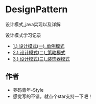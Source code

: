 # DesignPattern
设计模式_java实现以及详解

设计模式学习记录

   * [1.) 设计模式(一)_单例模式](/单例模式/设计模式(一)_单例模式.md)
   * [2.) 设计模式(二)_策略模式](/策略模式/设计模式(二)_策略模式.md)
   * [3.) 设计模式(三)_装饰器模式](/装饰器模式/设计模式(三)_装饰器模式.md)

   
   
   
   
  


## 作者

- 养码青年-Style
- 感觉写的不错，就点个star支持一下吧！